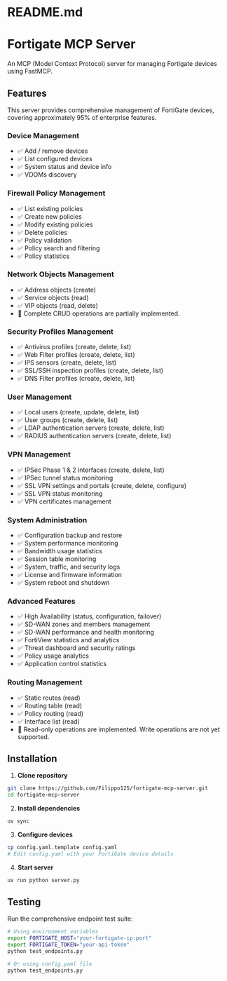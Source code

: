 # README.md
# Fortigate MCP Server

An MCP (Model Context Protocol) server for managing Fortigate devices using FastMCP.

## Features

This server provides comprehensive management of FortiGate devices, covering approximately 95% of enterprise features.

### Device Management
- ✅ Add / remove devices
- ✅ List configured devices
- ✅ System status and device info
- ✅ VDOMs discovery

### Firewall Policy Management
- ✅ List existing policies
- ✅ Create new policies
- ✅ Modify existing policies
- ✅ Delete policies
- ✅ Policy validation
- ✅ Policy search and filtering
- ✅ Policy statistics

### Network Objects Management
- ✅ Address objects (create)
- ✅ Service objects (read)
- ✅ VIP objects (read, delete)
- 🔄 Complete CRUD operations are partially implemented.

### Security Profiles Management
- ✅ Antivirus profiles (create, delete, list)
- ✅ Web Filter profiles (create, delete, list)
- ✅ IPS sensors (create, delete, list)
- ✅ SSL/SSH inspection profiles (create, delete, list)
- ✅ DNS Filter profiles (create, delete, list)

### User Management
- ✅ Local users (create, update, delete, list)
- ✅ User groups (create, delete, list)
- ✅ LDAP authentication servers (create, delete, list)
- ✅ RADIUS authentication servers (create, delete, list)

### VPN Management
- ✅ IPSec Phase 1 & 2 interfaces (create, delete, list)
- ✅ IPSec tunnel status monitoring
- ✅ SSL VPN settings and portals (create, delete, configure)
- ✅ SSL VPN status monitoring
- ✅ VPN certificates management

### System Administration
- ✅ Configuration backup and restore
- ✅ System performance monitoring
- ✅ Bandwidth usage statistics
- ✅ Session table monitoring
- ✅ System, traffic, and security logs
- ✅ License and firmware information
- ✅ System reboot and shutdown

### Advanced Features
- ✅ High Availability (status, configuration, failover)
- ✅ SD-WAN zones and members management
- ✅ SD-WAN performance and health monitoring
- ✅ FortiView statistics and analytics
- ✅ Threat dashboard and security ratings
- ✅ Policy usage analytics
- ✅ Application control statistics

### Routing Management
- ✅ Static routes (read)
- ✅ Routing table (read)
- ✅ Policy routing (read)
- ✅ Interface list (read)
- 🔄 Read-only operations are implemented. Write operations are not yet supported.

## Installation

1. **Clone repository**
```bash
git clone https://github.com/Filippo125/fortigate-mcp-server.git
cd fortigate-mcp-server
```

2. **Install dependencies**
```bash
uv sync
```

3. **Configure devices**
```bash
cp config.yaml.template config.yaml
# Edit config.yaml with your FortiGate device details
```

4. **Start server**
```bash
uv run python server.py
```

## Testing

Run the comprehensive endpoint test suite:
```bash
# Using environment variables
export FORTIGATE_HOST="your-fortigate-ip:port"
export FORTIGATE_TOKEN="your-api-token"
python test_endpoints.py

# Or using config.yaml file
python test_endpoints.py
```